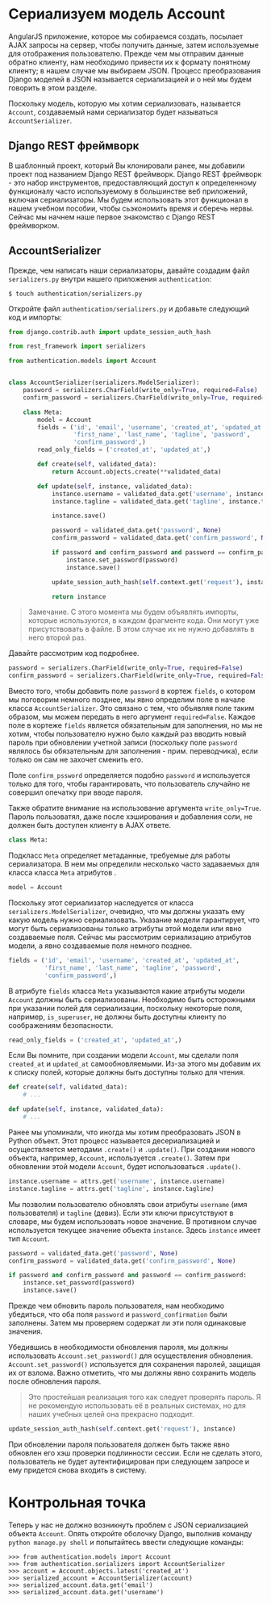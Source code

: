 # Сериализуем модель Account

AngularJS приложение, которое мы собираемся создать, посылает AJAX запросы на сервер, чтобы получить данные, затем используемые для отображения пользователю. Прежде чем мы отправим данные обратно клиенту, нам необходимо привести их к формату понятному клиенту; в нашем случае мы выбираем JSON. Процесс преобразования Django моделей в JSON называется сериализацией и о ней мы будем говорить в этом разделе.

Поскольку модель, которую мы хотим сериализовать, называется `Account`, создаваемый нами сериализатор будет называться `AccountSerializer`.

## Django REST фреймворк

В шаблонный проект, который Вы клонировали ранее, мы добавили проект под названием Django REST фреймворк. Django REST фреймворк - это набор инструментов, предоставляющий доступ к определенному функционалу часто используемому в большинстве веб приложений, включая сериализаторы. Мы будем использовать этот функционал в нашем учебном пособии, чтобы сьэкономить время и сберечь нервы. Сейчас мы начнем наше первое знакомство с Django REST фреймворком.

## AccountSerializer

Прежде, чем написать наши сериализаторы, давайте создадим файл `serializers.py` внутри нашего приложения `authentication`:

```
$ touch authentication/serializers.py
```

Откройте файл `authentication/serializers.py` и добавьте следующий код и импорты:

```python
from django.contrib.auth import update_session_auth_hash

from rest_framework import serializers

from authentication.models import Account


class AccountSerializer(serializers.ModelSerializer):
    password = serializers.CharField(write_only=True, required=False)
    confirm_password = serializers.CharField(write_only=True, required=False)

    class Meta:
        model = Account
        fields = ('id', 'email', 'username', 'created_at', 'updated_at',
                  'first_name', 'last_name', 'tagline', 'password',
                  'confirm_password',)
        read_only_fields = ('created_at', 'updated_at',)

        def create(self, validated_data):
            return Account.objects.create(**validated_data)

        def update(self, instance, validated_data):
            instance.username = validated_data.get('username', instance.username)
            instance.tagline = validated_data.get('tagline', instance.tagline)

            instance.save()

            password = validated_data.get('password', None)
            confirm_password = validated_data.get('confirm_password', None)

            if password and confirm_password and password == confirm_password:
                instance.set_password(password)
                instance.save()

            update_session_auth_hash(self.context.get('request'), instance)

            return instance
```

> Замечание. С этого момента мы будем объявлять импорты, которые используются, в каждом фрагменте кода. Они могут уже присутствовать в файле. В этом случае их не нужно добавлять в него второй раз.

Давайте рассмотрим код подробнее.

```python
password = serializers.CharField(write_only=True, required=False)
confirm_password = serializers.CharField(write_only=True, required=False)
```

Вместо того, чтобы добавить поле `password` в кортеж `fields`, о котором мы поговорим немного позднее, мы явно определим поле в начале класса `AccountSerializer`. Это связано с тем, что объявляя поле таким образом, мы можем передать в него аргумент `required=False`. Каждое поле в кортеже `fields` является обязательным для заполнения, но мы не хотим, чтобы пользователю нужно было каждый раз вводить новый пароль при обновлении учетной записи (поскольку поле `password` являлось бы обязательным для заполнения - прим. переводчика), если только он сам не захочет сменить его.

Поле `confirm_pssword` определяется подобно `password` и используется только для того, чтобы гарантировать, что пользователь случайно не совершил опечатку при вводе пароля.

Также обратите внимание на использование аргумента `write_only=True`. Пароль пользоватял, даже после хэширования и добавления соли, не должен быть доступен клиенту в AJAX ответе.

```python
class Meta:
```

Подкласс `Meta` определяет метаданные, требуемые для работы сериализатора. В нем мы определили несколько часто задаваемых для класса класса `Meta` атрибутов .

```python
model = Account
```

Поскольку этот сериализатор наследуется от класса `serializers.ModelSerializer`, очевидно, что мы должны указать ему какую модель нужно сериализовать. Указание модели гарантирует, что могут быть сериализованы только атрибуты этой модели или явно создаваемые поля. Сейчас мы рассмотрим сериализацию атрибутов модели, а явно создаваемые поля немного позднее.

```python
fields = ('id', 'email', 'username', 'created_at', 'updated_at',
          'first_name', 'last_name', 'tagline', 'password',
          'confirm_password',)
```

В атрибуте `fields` класса `Meta` указываются какие атрибуты модели `Account` должны быть сериализованы. Необходимо быть осторожными при указании полей для сериализации, поскольку некоторые поля, например, `is_superuser`, не должны быть доступны клиенту по соображениям безопасности.

```python
read_only_fields = ('created_at', 'updated_at',)
```

Если Вы помните, при создании модели `Account`, мы сделали поля `created_at` и `updated_at` самообновляемыми. Из-за этого мы добавим их к списку полей, которые должны быть доступны только для чтения.

```python
def create(self, validated_data):
    # ...

def update(self, instance, validated_data):
    # ...
```

Ранее мы упоминали, что иногда мы хотим преобразовать JSON в Python объект. Этот процесс называется десериализацией и осуществляется методами `.create()` и `.update()`. При создании нового объекта, например, `Account`, используется `.create()`. Затем при обновлении  этой модели `Account`, будет использоваться `.update()`.

```python
instance.username = attrs.get('username', instance.username)
instance.tagline = attrs.get('tagline', instance.tagline)
```

Мы позволим пользователю обновлять свои атрибуты `username` (имя пользователя) и `tagline` (девиз). Если эти ключи присутствуют в словаре, мы будем использовать новое значение. В противном случае используется текущее значение объекта `instance`. Здесь `instance` имеет тип `Account`.

```python
password = validated_data.get('password', None)
confirm_password = validated_data.get('confirm_password', None)

if password and confirm_password and password == confirm_password:
    instance.set_password(password)
    instance.save()
```

Прежде чем обновить пароль пользователя, нам необходимо убедиться, что оба поля `password` и `password_confirmation` были заполнены. Затем мы проверяем содержат ли эти поля одинаковые значения.

Убедившись в необходимости обновления пароля, мы должны использовать `Account.set_password()` для осуществления обновления. `Account.set_password()` используется для сохранения паролей, защищая их от взлома. Важно отметить, что мы должны явно сохранить модель после обновления пароля.

> Это простейшая реализация того как следует проверять пароль. Я не рекомендую использовать её в реальных системах, но для наших учебных целей она прекрасно подходит.

```python
update_session_auth_hash(self.context.get('request'), instance)
```

При обновлении пароля пользователя должен быть также явно обновлен его хэш проверки подлинности сессии. Если не сделать этого, пользователь не будет аутентифицирован при следующем запросе и ему придется снова входить в систему.

# Контрольная точка

Теперь у нас не должно возникнуть проблем с JSON сериализацией объекта `Account`. Опять откройте оболочку Django, выполнив команду `python manage.py shell` и попытайтесь ввести следующие команды:

```
>>> from authentication.models import Account
>>> from authentication.serializers import AccountSerializer
>>> account = Account.objects.latest('created_at')
>>> serialized_account = AccountSerializer(account)
>>> serialized_account.data.get('email')
>>> serialized_account.data.get('username')
```

